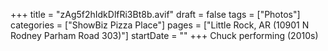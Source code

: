 +++
title = "zAg5f2hIdkDlfRi3Bt8b.avif"
draft = false
tags = ["Photos"]
categories = ["ShowBiz Pizza Place"]
pages = ["Little Rock, AR (10901 N Rodney Parham Road 303)"]
startDate = ""
+++
Chuck performing (2010s)
